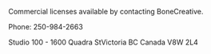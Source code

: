 Commercial licenses available by contacting BoneCreative.

Phone: 250-984-2663

Studio 100 - 1600 Quadra StVictoria BC Canada V8W 2L4